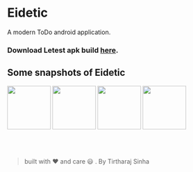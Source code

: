 # Eidetic
A modern ToDo android application.

### Download Letest apk build [here](https://github.com/tirtharajsinha/eidetic/releases/latest).

## Some snapshots of Eidetic
<p float="left">
  <img src="static/appss (1).png" width="100" />
  <img src="static/appss (2).png" width="100" />
  <img src="static/appss (3).png" width="100" />
  <img src="static/appss (4).png" width="100" />
</p>

<br><br>
> built with :heart: and care :smiley: .
> By Tirtharaj Sinha